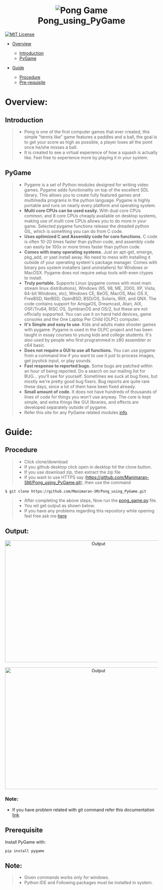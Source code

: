 <h1 align="center">
  <img src="https://images-na.ssl-images-amazon.com/images/I/31jcGTByM7L._SY355_.png" alt="Pong Game"><br>
  Pong_using_PyGame
</h1>

[![MIT License](https://img.shields.io/badge/license-MIT-blue.svg?style=flat)](https://github.com/Manimaran-SM/Pong_using_PyGame/blob/master/LICENSE)

* [Overview](#Overview)
   * [Introduction](#Introduction)
   * [PyGame](#PyGame)
   
* [Guide](#Guide)
  * [Procedure](#Procedure)
  * [Pre-requisite](#Prerequisite)


# Overview:
## Introduction
>* Pong is one of the first computer games that ever created, this simple "tennis like" game features a paddles and a ball, 
the goal is to get your score as high as possible, a player loses all the point once he/she misses a ball.
>* It is created to see a virtual experience of how a squash is actually like. Feel free to experience more by playing it 
in your system.


## PyGame
>* Pygame is a set of Python modules designed for writing video games. Pygame adds functionality on top of the excellent SDL library. This allows you to create fully featured games and multimedia programs in the python language.
Pygame is highly portable and runs on nearly every platform and operating system.
>* <b>Multi core CPUs can be used easily.</b> With dual core CPUs common, and 8 core CPUs cheaply available on desktop systems, making use of multi core CPUs allows you to do more in your game. Selected pygame functions release the dreaded python GIL, which is something you can do from C code.
>* <b>Uses optimized C and Assembly code for core functions.</b> C code is often 10-20 times faster than python code, and assembly code can easily be 100x or more times faster than python code.
>* <b>Comes with many operating systems.</b> Just an apt-get, emerge, pkg_add, or yast install away. No need to mess with installing it outside of your operating system's package manager. Comes with binary pos system installers (and uninstallers) for Windows or MacOSX. Pygame does not require setup tools with even ctypes to install.
>* <b>Truly portable.</b> Supports Linux (pygame comes with most main stream linux distributions), Windows (95, 98, ME, 2000, XP, Vista, 64-bit Windows, etc), Windows CE, BeOS, MacOS, Mac OS X, FreeBSD, NetBSD, OpenBSD, BSD/OS, Solaris, IRIX, and QNX. The code contains support for AmigaOS, Dreamcast, Atari, AIX, OSF/Tru64, RISC OS, SymbianOS and OS/2, but these are not officially supported. You can use it on hand held devices, game consoles and the One Laptop Per Child (OLPC) computer.
>* <b>It's Simple and easy to use</b>. Kids and adults make shooter games with pygame. Pygame is used in the OLPC project and has been taught in essay courses to young kids and college students. It's also used by people who first programmed in z80 assembler or c64 basic.
>* <b>Does not require a GUI to use all functions.</b> You can use pygame from a command line if you want to use it just to process images, get joystick input, or play sounds.
>* <b>Fast response to reported bugs.</b> Some bugs are patched within an hour of being reported. Do a search on our mailing list for BUG... you'll see for yourself. Sometimes we suck at bug fixes, but mostly we're pretty good bug fixers. Bug reports are quite rare these days, since a lot of them have been fixed already.
>* <b>Small amount of code.</b> It does not have hundreds of thousands of lines of code for things you won't use anyway. The core is kept simple, and extra things like GUI libraries, and effects are developed separately outside of pygame.
>* Refer this site for any PyGame related modules [info](https://devdocs.io/pygame/).

# Guide:
## Procedure
>* Click clone/download
>* If you github desktop click open in desktop hit the clone button. 
>* If you use download zip, then extract the zip file  
>* If you want to use HTTPS say (https://github.com/Manimaran-SM/Pong_using_PyGame.git), then use the command
``` 
$ git clone https://github.com/Manimaran-SM/Pong_using_PyGame.git
```
>* After completing the above steps, Now run the [pong_game.py](https://github.com/Manimaran-SM/Pong_using_PyGame/blob/master/pong.py) file. 
>* You wil get output as shown below.
>* If you have any problems regarding this repository while opening feel free ask me [here](https://github.com/Manimaran-SM/Pong_using_PyGame/issues/new)

## Output:
<p align="center">
  <img src="https://github.com/Manimaran-SM/Pong_using_PyGame/blob/master/output1.png" height="400" width="600" alt="Output">
  <br><br>
  <img src="https://github.com/Manimaran-SM/Pong_using_PyGame/blob/master/output.png" height="400" width="600" alt="Output">
</p>

### Note:
* If you have problem related with git command refer this documentation [link](https://git-scm.com/book/en/v2/Git-Basics-Getting-a-Git-Repository)

## Prerequisite
Install PyGame with:

```
pip install pygame
```
## Note:
>* Given commands works only for windows.
>* Python IDE and Following packages must be installed in system.
    
